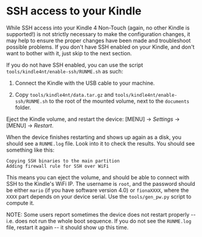 SSH access to your Kindle
=========================

While SSH access into your Kindle 4 Non-Touch (again, no other Kindle is supported!) is not strictly necessary to make
the configuration changes, it may help to ensure the proper changes have been made and troubleshoot possible problems.
If you don't have SSH enabled on your Kindle, and don't want to bother with it, just skip to the next section.

If you do not have SSH enabled, you can use the script `tools/kindle4nt/enable-ssh/RUNME.sh` as such:

1. Connect the Kindle with the USB cable to your machine.

2. Copy `tools/kindle4nt/data.tar.gz` and `tools/kindle4nt/enable-ssh/RUNME.sh` to the root of the mounted volume, next
    to the `documents` folder.

Eject the Kindle volume, and restart the device: [MENU] -> _Settings_ -> [MENU] -> _Restart_.

When the device finishes restarting and shows up again as a disk, you should see a `RUNME.log` file. Look into it to
check the results. You should see something like this:

    Copying SSH binaries to the main partition
    Adding firewall rule for SSH over WiFi

This means you can eject the volume, and should be able to connect with SSH to the Kindle's WiFi IP. The username is
`root`, and the password should be either `mario` (if you have software version 4.0) or `fionaXXXX`, where the `XXXX`
part depends on your device serial. Use the `tools/gen_pw.py` script to compute it.

NOTE: Some users report sometimes the device does not restart properly -- i.e. does not run the whole boot sequence. If
you do not see the `RUNME.log` file, restart it again -- it should show up this time.
